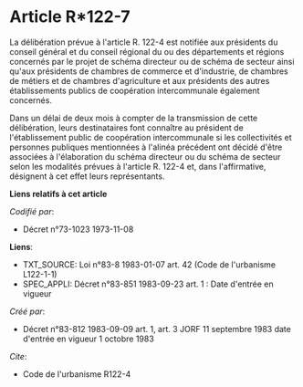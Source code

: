 # Article R*122-7

La délibération prévue à l'article R. 122-4 est notifiée aux présidents du conseil général et du conseil régional du ou des
départements et régions concernés par le projet de schéma directeur ou de schéma de secteur ainsi qu'aux présidents de
chambres de commerce et d'industrie, de chambres de métiers et de chambres d'agriculture et aux présidents des autres
établissements publics de coopération intercommunale également concernés.

Dans un délai de deux mois à compter de la transmission de cette délibération, leurs destinataires font connaître au
président de l'établissement public de coopération intercommunale si les collectivités et personnes publiques mentionnées à
l'alinéa précédent ont décidé d'être associées à l'élaboration du schéma directeur ou du schéma de secteur selon les
modalités prévues à l'article R. 122-4 et, dans l'affirmative, désignent à cet effet leurs représentants.

**Liens relatifs à cet article**

_Codifié par_:

  - Décret n°73-1023 1973-11-08

**Liens**:

  - TXT_SOURCE: Loi n°83-8 1983-01-07 art. 42 (Code de l'urbanisme L122-1-1)
  - SPEC_APPLI: Décret n°83-851 1983-09-23 art. 1 : Date d'entrée en vigueur

_Créé par_:

  - Décret n°83-812 1983-09-09 art. 1, art. 3 JORF 11 septembre 1983 date d'entrée en vigueur  1 octobre 1983

_Cite_:

  - Code de l'urbanisme R122-4
